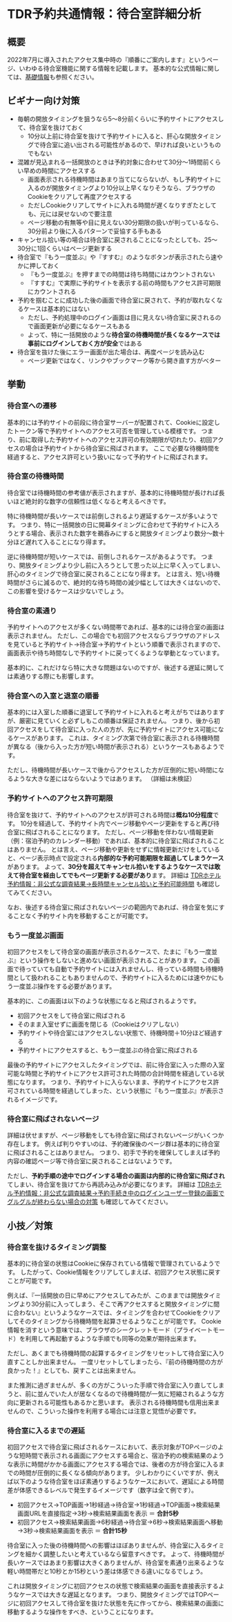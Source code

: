 # TDR予約共通情報：待合室詳細分析

## 概要

2022年7月に導入されたアクセス集中時の『順番にご案内します』というページ、いわゆる待合室機能に関する情報を記載します。
基本的な公式情報に関しては、[基礎情報](./basics.md)も参照ください。

## ビギナー向け対策

* 毎朝の開放タイミングを狙うなら5～8分前くらいに予約サイトにアクセスして、待合室を抜けておく
    * 10分以上前に待合室を抜けて予約サイトに入ると、肝心な開放タイミングで待合室に追い出される可能性があるので、早ければ良いというものでもない
* 混雑が見込まれる一括開放のときは予約対象に合わせて30分～1時間前くらい早めの時間にアクセスする
    * 画面表示される待機時間はあまり当てにならないが、もし予約サイトに入るのが開放タイミングより10分以上早くなりそうなら、ブラウザのCookieをクリアして再度アクセスする
    * ただしCookieクリアしてサイトに入れる時間が遅くなりすぎたとしても、元には戻せないので要注意
    * ページ移動の有無等や目に見えない30分期限の扱いが判っているなら、30分前より後に入るパターンで妥協する手もある
* キャンセル拾い等の場合は待合室に戻されることになったとしても、25～30分に1回くらいはページ更新する
* 待合室で『もう一度並ぶ』や『すすむ』のようなボタンが表示されたら速やかに押しておく
    * 『もう一度並ぶ』を押すまでの時間は待ち時間にはカウントされない
    * 『すすむ』で実際に予約サイトを表示する前の時間もアクセス許可期限にカウントされる
* 予約を掴むことに成功した後の画面で待合室に戻されて、予約が取れなくなるケースは基本的にはない
    * ただし、予約処理中のログイン画面は目に見えない待合室に戻されるので画面更新が必要になるケースもある
    * よって、特に一括開放のような**待合室の待機時間が長くなるケースでは事前にログインしておく方が安全**ではある
* 待合室を抜けた後にエラー画面が出た場合は、再度ページを読み込む
    * ページ更新ではなく、リンクやブックマーク等から開き直す方がベター

## 挙動

### 待合室への遷移

基本的には予約サイトの前段に待合室サーバーが配置されて、Cookieに設定したトークン等で予約サイトへのアクセス可否を管理している模様です。
つまり、前に取得した予約サイトへのアクセス許可の有効期限が切れたり、初回アクセスの場合は予約サイトから待合室に飛ばされます。
ここで必要な待機時間を経過すると、アクセス許可という扱いになって予約サイトに飛ばされます。


### 待合室の待機時間

待合室では待機時間の参考値が表示されますが、基本的に待機時間が長ければ長いほど絶対的な数字の信頼性は低くなると考えるべきです。

特に待機時間が長いケースでは前倒しされるより遅延するケースが多いようです。
つまり、特に一括開放の日に開幕タイミングに合わせて予約サイトに入ろうとする場合、表示された数字を鵜呑みにすると開放タイミングより数分～数十分ほど遅れて入ることになり得ます。

逆に待機時間が短いケースでは、前倒しされるケースがあるようです。
つまり、開放タイミングより少し前に入ろうとして思った以上に早く入ってしまい、肝心のタイミングで待合室に戻されることになり得ます。
とは言え、短い待機時間がさらに減るので、絶対的な待ち時間の減少幅としては大きくはないので、この影響を受けるケースは少ないでしょう。


### 待合室の素通り

予約サイトへのアクセスが多くない時間帯であれば、基本的には待合室の画面は表示されません。
ただし、この場合でも初回アクセスならブラウザのアドレスを見ていると予約サイト→待合室→予約サイトという順番で表示されますので、画面表示や待ち時間なしで予約サイトに戻ってくるような挙動となっています。

基本的に、これだけなら特に大きな問題はないのですが、後述する遅延に関しては素通りする際にも影響します。


### 待合室への入室と退室の順番

基本的には入室した順番に退室して予約サイトに入れると考えがちではありますが、厳密に見ていくと必ずしもこの順番は保証されません。
つまり、後から初回アクセスをして待合室に入った人の方が、先に予約サイトにアクセス可能になるケースがあります。
これは、タイミング次第で待合室に表示される待機時間が異なる（後から入った方が短い時間が表示される）というケースもあるようです。

ただし、待機時間が長いケースで後からアクセスした方が圧倒的に短い時間になるような大きな差にはならないようではあります。
（詳細は未検証）


### 予約サイトへのアクセス許可期限

待合室を抜けて、予約サイトへのアクセスが許可される時間は**概ね10分程度**です。
10分を経過して、予約サイト内でページ移動やページ更新をすると再び待合室に飛ばされることになります。
ただし、ページ移動を伴わない情報更新（例：宿泊予約のカレンダー移動）であれば、基本的に待合室に飛ばされることはありません。
とは言え、ページ移動や更新をせずに情報更新だけをしていると、ページ表示時点で設定される**内部的な予約可能期限を超過してしまうケース**があります。
よって、**30分を超えてキャンセル拾いをするようなケースでは敢えて待合室を経由してでもページ更新する必要があり**ます。
詳細は [TDRホテル予約情報：非公式な調査結果→長時間キャンセル拾いと予約可能時間](../hotel/research.md#長時間キャンセル拾いと予約可能時間) も確認してみてください。

なお、後述する待合室に飛ばされないページの範囲内であれば、待合室を気にすることなく予約サイト内を移動することが可能です。


### もう一度並ぶ画面

初回アクセスをして待合室の画面が表示されるケースで、たまに『もう一度並ぶ』という操作をしないと進めない画面が表示されることがあります。
この画面で待っていても自動で予約サイトには入れませんし、待っている時間も待機時間として扱われることもありませんので、予約サイトに入るためには速やかにもう一度並ぶ操作をする必要があります。

基本的に、この画面は以下のような状態になると飛ばされるようです。

* 初回アクセスをして待合室に飛ばされる
* そのまま入室せずに画面を閉じる（Cookieはクリアしない）
* 予約サイトや待合室にはアクセスしない状態で、待機時間＋10分ほど経過する
* 予約サイトにアクセスすると、もう一度並ぶの待合室に飛ばされる

最後の予約サイトにアクセスしたタイミングでは、前に待合室に入った際の入室可能な時間と予約サイトにアクセス許可された時間の合計時間を経過している状態になります。
つまり、予約サイトに入らないまま、予約サイトにアクセス許可されている時間を経過してしまった、という状態に『もう一度並ぶ』が表示されるイメージです。


### 待合室に飛ばされないページ

詳細は伏せますが、ページ移動をしても待合室に飛ばされないページがいくつか存在します。
例えば判りやすいのは、予約確保後のページ群は基本的に待合室に飛ばされることはありません。
つまり、初手で予約を確保してしまえば予約内容の確認ページ等で待合室に戻されることはないようです。

ただし、**予約手順の途中でログインする場合の画面は内部的に待合室に飛ばされ**てしまい、待合室を抜けてから再読み込みが必要になります。
詳細は [TDRホテル予約情報：非公式な調査結果→予約手続き中のログインユーザー登録の画面でグルグルが終わらない場合の対策](../hotel/research.md#予約手続き中のログインユーザー登録の画面でグルグルが終わらない場合の対策) も確認してみてください。


## 小技／対策

### 待合室を抜けるタイミング調整

基本的に待合室の状態はCookieに保存されている情報で管理されているようです。
したがって、Cookie情報をクリアしてしまえば、初回アクセス状態に戻すことが可能です。

例えば、『一括開放の日に早めにアクセスしてみたが、このままでは開放タイミングより30分前に入ってしまう、そこで再アクセスすると開放タイミングに間に合わない』というようなケースでは、タイミングを合わせてCookieをクリアしてそのタイミングから待機時間を起算させるようなことが可能です。
Cookie情報を消すという意味では、ブラウザのシークレットモード（プライベートモード）を利用して再起動するような手順でも同等の効果が期待出来ます。

ただし、あくまでも待機時間の起算するタイミングをリセットして待合室に入り直すことしか出来ません。
一度リセットしてしまったら、『前の待機時間の方が良かった！』としても、戻すことは出来ません。

また推測に過ぎませんが、多くの方がこういった手順で待合室に入り直してしまうと、前に並んでいた人が居なくなるので待機時間が一気に短縮されるような方向に更新される可能性もあるかと思います。
表示される待機時間も信用出来ませんので、こういった操作を利用する場合には注意と覚悟が必要です。


### 待合室に入るまでの遅延

初回アクセスで待合室に飛ばされるケースにおいて、表示対象がTOPページのような短時間で表示される画面にアクセスする場合と、宿泊予約の検索結果のような表示に時間がかかる画面にアクセスする場合では、後者の方が待合室に入るまでの時間が圧倒的に長くなる傾向があります。
少しわかりにくいですが、例えば以下のような待合室をほぼ素通りするようなケースにおいて、遅延による時間差が体感できるレベルで発生するイメージです（数字は全て例です）。

* 初回アクセス→TOP画面→1秒経過→待合室→1秒経過→TOP画面→検索結果画面URLを直接指定→3秒→検索結果画面を表示 ＝ **合計5秒**
* 初回アクセス→検索結果画面→6秒経過→待合室→6秒→検索結果画面へ移動→3秒→検索結果画面を表示  ＝ **合計15秒**

待合室に入った後の待機時間への影響はほぼありませんが、待合室に入るタイミングを細かく調整したいと考えているなら留意すべきです。
よって、待機時間が長いケースではあまり影響は大きくありませんが、待合室を素通り出来るような軽い時間帯だと10秒とか15秒という差は体感できる違いになるでしょう。

これは開放タイミングに初回アクセスの状態で検索結果の画面を直接表示するようなケースでは大きな遅延となります。
つまり、開放タイミングではTOPページに初回アクセスして待合室を抜けた状態を先に作ってから、検索結果の画面に移動するような操作をすべき、ということになります。
